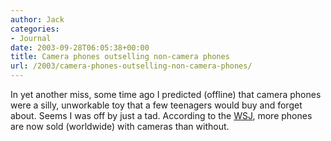 ```yaml
---
author: Jack
categories:
- Journal
date: 2003-09-28T06:05:38+00:00
title: Camera phones outselling non-camera phones
url: /2003/camera-phones-outselling-non-camera-phones/
---
```


In yet another miss, some time ago I predicted (offline) that camera phones were a silly, unworkable toy that a few teenagers would buy and forget about. Seems I was off by just a tad. According to the [WSJ][1], more phones are now sold (worldwide) with cameras than without.

 [1]: http://online.wsj.com/article/0,,SB106418226228491300,00.html?